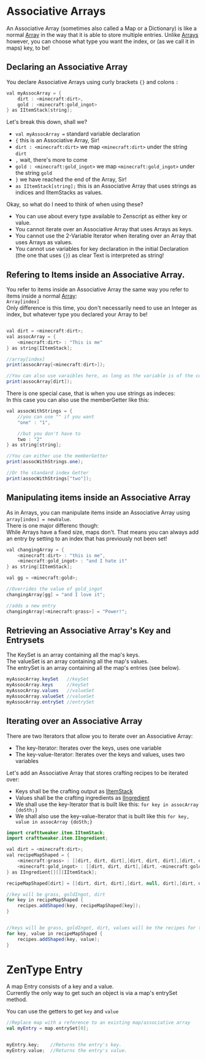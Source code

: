 # Associative Arrays

An Associative Array (sometimes also called a Map or a Dictionary) is like a normal [Array](Arrays_and_Loops/) in the way that it is able to store multiple entries. Unlike [Arrays](Arrays_and_Loops/) however, you can choose what type you want the index, or (as we call it in maps) key, to be!

## Declaring an Associative Array

You declare Associative Arrays using curly brackets `{}` and colons `:`  
```JAVA
val myAssocArray = {
	dirt : <minecraft:dirt>,
	gold : <minecraft:gold_ingot>
} as IItemStack[string];
```

Let's break this down, shall we?  

- `val myAssocArray =` standard variable declaration
- `{` this is an Associative Array, Sir!
- `dirt : <minecraft:dirt>` we map `<minecraft:dirt>` under the string `dirt`
- `,` wait, there's more to come
- `gold : <minecraft:gold_ingot>` we map `<minecraft:gold_ingot>` under the string `gold`
- `}` we have reached the end of the Array, Sir!
- `as IItemStack[string];` this is an Associative Array that uses strings as indices and IItemStacks as values.


Okay, so what do I need to think of when using these?  

- You can use about every type available to Zenscript as either key or value.
- You cannot iterate over an Associative Array that uses Arrays as keys.
- You cannot use the 2-Variable Iterator when iterating over an Array that uses Arrays as values.
- You cannot use variables for key declaration in the initial Declaration (the one that uses `{}`) as clear Text is interpreted as string!


## Refering to Items inside an Associative Array.

You refer to items inside an Associative Array the same way you refer to items inside a normal [Array](Arrays_and_Loops/):  
`Array[index]`  
Only difference is this time, you don't necessarily need to use an Integer as index, but whatever type you declared your Array to be!  
```JAVA

val dirt = <minecraft:dirt>;
val assocArray = {
	<minecraft:dirt> : "This is me"
} as string[IItemStack];

//array[index]
print(assocArray[<minecraft:dirt>]);

//You can also use varaibles here, as long as the variable is of the correct type
print(assocArray[dirt]);
```


There is one special case, that is when you use strings as indeces:  
In this case you can also use the memberGetter like this:  
```JAVA
val assocWithStrings = {
	//you can use "" if you want
	"one" : "1",

	//but you don't have to
	two : "2"
} as string[string];

//You can either use the memberGetter
print(assocWithStrings.one);

//Or the standard index Getter
print(assocWithStrings["two"]);
```

## Manipulating items inside an Associative Array

As in Arrays, you can manipulate items inside an Associative Array using `array[index] = newValue`.  
There is one major differenc though:  
While Arrays have a fixed size, maps don't. That means you can always add an entry by setting to an index that has previously not been set!

```JAVA
val changingArray = {
	<minecraft:dirt> : "this is me",
	<minecraft:gold_ingot> : "and I hate it"
} as string[IItemStack];

val gg = <minecraft:gold>;

//Overrides the value of gold_ingot
changingArray[gg] = "and I love it";

//adds a new entry
changingArray[<minecraft:grass>] = "Power!";
```

## Retrieving an Associative Array's Key and Entrysets

The KeySet is an array containing all the map's keys.  
The valueSet is an array containing all the map's values.  
The entrySet is an array containing all the map's entries (see below).

```JAVA
myAssocArray.keySet   //keySet
myAssocArray.keys     //keySet
myAssocArray.values   //valueSet
myAssocArray.valueSet //valueSet
myAssocArray.entrySet //entrySet
```


## Iterating over an Associative Array

There are two Iterators that allow you to iterate over an Associative Array:  

- The key-Iterator: Iterates over the keys, uses one variable
- The key-value-Iterator: Iterates over the keys and values, uses two variables

Let's add an Associative Array that stores crafting recipes to be iterated over:  

- Keys shall be the crafting output as [IItemStack](/Vanilla/Items/IItemStack/)
- Values shall be the crafting ingredients as [IIngredient](/Vanilla/Variable_Types/IIngredient/)
- We shall use the key-Iterator that is built like this: `for key in assocArray {doSth;}`
- We shall also use the key-value-Iterator that is built like this `for key, value in assocArray {doSth;}`


```JAVA
import crafttweaker.item.IItemStack;
import crafttweaker.item.IIngredient;

val dirt = <minecraft:dirt>;
val recipeMapShaped = {
	<minecraft:grass> : [[dirt, dirt, dirt],[dirt, dirt, dirt],[dirt, dirt, dirt]],
	<minecraft:gold_ingot> : [[dirt, dirt, dirt],[dirt, <minecraft:gold_ingot>, dirt],[dirt, dirt, dirt]]
} as IIngredient[][][IItemStack];

recipeMapShaped[dirt] = [[dirt, dirt, dirt],[dirt, null, dirt],[dirt, dirt, dirt]];

//key will be grass, goldIngot, dirt
for key in recipeMapShaped {
	recipes.addShaped(key, recipeMapShaped[key]);
}


//keys will be grass, goldIngot, dirt, values will be the recipes for them
for key, value in recipeMapShaped {
	recipes.addShaped(key, value);
}
```

# ZenType Entry
A map Entry consists of a key and a value.  
Currently the only way to get such an object is via a map's entrySet method.  

You can use the getters to get `key` and `value`

```kotlin
//Replace map with a reference to an existing map/associative array
val myEntry = map.entrySet[0];


myEntry.key;    //Returns the entry's key.
myEntry.value;  //Returns the entry's value.
```
